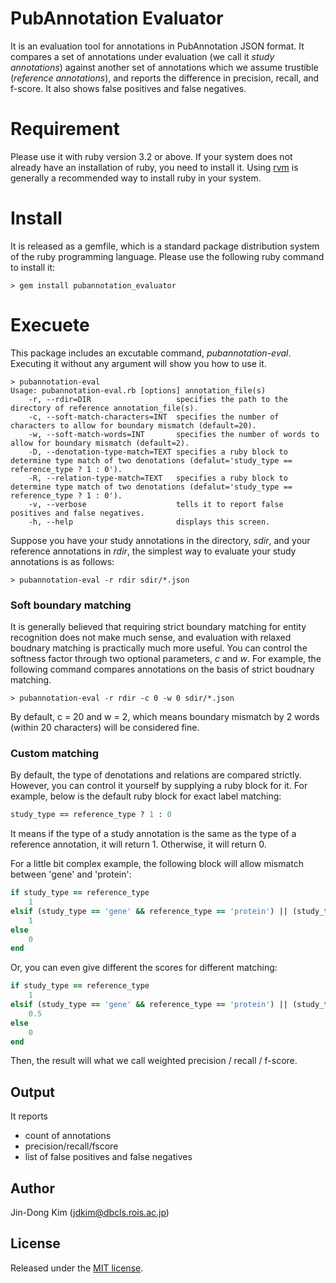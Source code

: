 # PubAnnotation Evaluator
It is an evaluation tool for annotations in PubAnnotation JSON format.
It compares a set of annotations under evaluation (we call it _study annotations_) against another set of annotations which we assume trustible (_reference annotations_), and reports the difference in precision, recall, and f-score.
It also shows false positives and false negatives.

# Requirement
Please use it with ruby version 3.2 or above.
If your system does not already have an installation of ruby, you need to install it. Using [rvm](https://rvm.io/) is generally a recommended way to install ruby in your system.

# Install
It is released as a gemfile, which is a standard package distribution system of the ruby programming language.
Please use the following ruby command to install it:
```console
> gem install pubannotation_evaluator
```

# Execuete
This package includes an excutable command, _pubannotation-eval_. Executing it without any argument will show you how to use it.
```console
> pubannotation-eval
Usage: pubannotation-eval.rb [options] annotation_file(s)
    -r, --rdir=DIR                   specifies the path to the directory of reference annotation_file(s).
    -c, --soft-match-characters=INT  specifies the number of characters to allow for boundary mismatch (default=20).
    -w, --soft-match-words=INT       specifies the number of words to allow for boundary mismatch (default=2).
    -D, --denotation-type-match=TEXT specifies a ruby block to determine type match of two denotations (defalut='study_type == reference_type ? 1 : 0').
    -R, --relation-type-match=TEXT   specifies a ruby block to determine type match of two denotations (defalut='study_type == reference_type ? 1 : 0').
    -v, --verbose                    tells it to report false positives and false negatives.
    -h, --help                       displays this screen.
```
Suppose you have your study annotations in the directory, _sdir_, and your reference annotations in _rdir_, the simplest way to evaluate your study annotations is as follows:
```console
> pubannotation-eval -r rdir sdir/*.json
```

### Soft boundary matching
It is generally believed that requiring strict boundary matching for entity recognition does not make much sense, and evaluation with relaxed boudnary matching is practically much more useful. You can control the softness factor through two optional parameters, _c_ and _w_.
For example, the following command compares annotations on the basis of strict boudnary matching.
```console
> pubannotation-eval -r rdir -c 0 -w 0 sdir/*.json
```
By default, c = 20 and w = 2, which means boundary mismatch by 2 words (within 20 characters) will be considered fine.

### Custom matching
By default, the type of denotations and relations are compared strictly. However, you can control it yourself by supplying a ruby block for it.
For example, below is the default ruby block for exact label matching:
```ruby
study_type == reference_type ? 1 : 0
```
It means if the type of a study annotation is the same as the type of a reference annotation, it will return 1. Otherwise, it will return 0.

For a little bit complex example, the following block will allow mismatch between 'gene' and 'protein':
```ruby
if study_type == reference_type
    1
elsif (study_type == 'gene' && reference_type == 'protein') || (study_type == 'protein' && reference_type == 'gene')
    1
else
    0
end
```
Or, you can even give different the scores for different matching:
```ruby
if study_type == reference_type
    1
elsif (study_type == 'gene' && reference_type == 'protein') || (study_type == 'protein' && reference_type == 'gene')
    0.5
else
    0
end
```
Then, the result will what we call weighted precision / recall / f-score.

## Output
It reports
* count of annotations
* precision/recall/fscore
* list of false positives and false negatives

## Author
Jin-Dong Kim (jdkim@dbcls.rois.ac.jp)

## License
Released under the [MIT license](http://opensource.org/licenses/MIT).
